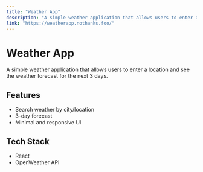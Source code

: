 ```yaml
---
title: "Weather App"
description: "A simple weather application that allows users to enter a location and see the weather forecast for the next 3 days."
link: "https://weatherapp.nothanks.foo/"
---
```

# Weather App

A simple weather application that allows users to enter a location and see the weather forecast for the next 3 days.

## Features
- Search weather by city/location
- 3-day forecast
- Minimal and responsive UI

## Tech Stack
- React
- OpenWeather API